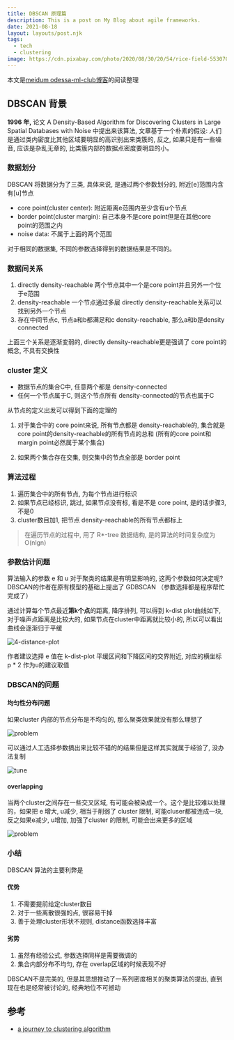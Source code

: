 ```yaml
---
title: DBSCAN 原理篇
description: This is a post on My Blog about agile frameworks.
date: 2021-08-18
layout: layouts/post.njk
tags:
  - tech
  - clustering
image: https://cdn.pixabay.com/photo/2020/08/30/20/54/rice-field-5530707_1280.jpg
---
```


本文是[meidum odessa-ml-club博客](https://medium.com/odessa-ml-club/a-journey-to-clustering-introduction-to-dbscan-e724fa899b6f)的阅读整理

## DBSCAN 背景

**1996 年,** 论文 A Density-Based Algorithm for Discovering Clusters in Large Spatial Databases with Noise 中提出来该算法, 文章基于一个朴素的假设: 人们是通过类内密度比其他区域要明显的高识别出来类簇的, 反之, 如果只是有一些噪音, 应该是杂乱无章的, 比类簇内部的数据点密度要明显的小。

### 数据划分

DBSCAN 将数据分为了三类, 具体来说, 是通过两个参数划分的,  附近[e]范围内含有[u]节点

- core point(cluster center): 附近距离e范围内至少含有u个节点
- border point(cluster margin): 自己本身不是core point但是在其他core point的范围之内
- noise data: 不属于上面的两个范围

对于相同的数据集, 不同的参数选择得到的数据结果是不同的。

### 数据间关系

1. directly density-reachable 两个节点其中一个是core point并且另外一个位于e范围
2. density-reachable 一个节点通过多层 directly density-reachable关系可以找到另外一个节点
3. 存在中间节点c, 节点a和b都满足和c density-reachable, 那么a和b是density connected

上面三个关系是逐渐变弱的, directly density-reachable更是强调了 core point的概念, 不具有交换性

### cluster 定义

- 数据节点的集合C中, 任意两个都是 density-connected
- 任何一个节点属于C, 则这个节点所有 density-connected的节点也属于C

从节点的定义出发可以得到下面的定理的

1. 对于集合中的 core point来说, 所有节点都是 density-reachable的, 集合就是core point的density-reachable的所有节点的总和 (所有的core point和margin point必然属于某个集合)

2. 如果两个集合存在交集, 则交集中的节点全部是 border point

### 算法过程

1. 遍历集合中的所有节点, 为每个节点进行标识
2. 如果节点已经标识, 跳过, 如果节点没有标, 看是不是 core point, 是的话步骤3, 不是0
3. cluster数目加1, 把节点 density-reachable的所有节点都标上

> 在遍历节点的过程中, 用了 R*-tree 数据结构, 是的算法的时间复杂度为 O(nlgn)

### 参数估计问题

算法输入的参数 e 和 u 对于聚类的结果是有明显影响的, 这两个参数如何决定呢?
DBSCAN的作者在原有模型的基础上提出了 GDBSCAN （参数选择都是程序帮忙完成了）

通过计算每个节点最近**第k个点**的距离, 降序排列, 可以得到 k-dist plot曲线如下, 对于噪声点距离是比较大的, 如果节点在cluster中距离就比较小的, 所以可以看出曲线会逐渐归于平缓

![4-distance-plot](https://miro.medium.com/max/700/1*ShWe1k8ejMaG1aZG0s8dng.png)

作者建议选择 e 值在 k-dist-plot 平缓区间和下降区间的交界附近, 对应的横坐标 p * 2 作为u的建议取值

### DBSCAN的问题

#### 均匀性分布问题

如果cluster 内部的节点分布是不均匀的, 那么聚类效果就没有那么理想了

![problem](https://miro.medium.com/max/2000/1*Pic2bp-_2cthiEEOiUUczg.png)

可以通过人工选择参数搞出来比较不错的的结果但是这样其实就属于经验了, 没办法复制

![tune](https://miro.medium.com/max/2000/1*grFBxXreguk6I5K_ZQOXVw.png)

#### overlapping

当两个cluster之间存在一些交叉区域, 有可能会被染成一个。这个是比较难以处理的，如果把 e 增大, u减少, 相当于削弱了 cluster 限制, 可能cluser都被连成一块, 反之如果e减少, u增加, 加强了cluster 的限制, 可能会出来更多的区域

![problem](https://miro.medium.com/max/2000/1*NBly3GDNjCT3HJsXFMke5A.png)

### 小结

DBSCAN 算法的主要利弊是

#### 优势

1. 不需要提前给定cluster数目
2. 对于一些离散很强的点, 很容易干掉
3. 善于处理cluster形状不规则, distance函数选择丰富

#### 劣势

1. 虽然有经验公式, 参数选择同样是需要微调的
2. 集合内部分布不均匀, 存在 overlap区域的时候表现不好

DBSCAN不是完美的, 但是其思想推动了一系列密度相关的聚类算法的提出, 直到现在也是经常被讨论的, 经典地位不可撼动

## 参考

- [a journey to clustering algorithm](https://medium.com/odessa-ml-club/a-journey-to-clustering-introduction-to-dbscan-e724fa899b6f)

